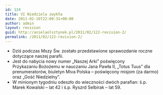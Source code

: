 ```yaml
---
id: 124
title: VI Niedziela zwykła
date: 2011-02-16T22:09:31+00:00
author: admin
layout: revision
guid: http://anielaolsztynek.pl/2011/02/122-revision-2/
permalink: /2011/02/122-revision-2/
---
```

  * Dziś podczas Mszy Św. zostało przedstawione sprawozdanie roczne dotyczące naszej parafii.
  * Jest do nabycia nowy numer &#8222;Naszej Arki&#8221; poświęcony Przykazaniu Bożożemu w nauczaniu Jana Pawła II, &#8222;Totus Tuus&#8221; dla prenumeratorów, biuletyn Miva Polska &#8211; poświęcony misjom (za darmo) oraz &#8222;Gość Niedzielny&#8221;.
  * W minionym tygodniu odeszło do wieczności dwóch parafian: ś.p. Marek Kowalski &#8211; lat 42 i ś.p. Ryszrd Selbirak &#8211; lat 59.